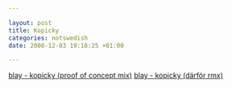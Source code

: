 ```yaml
--- 

layout: post
title: Kopicky 
categories: notswedish
date: 2008-12-03 19:18:25 +01:00 

---
```


[blay - kopicky (proof of concept mix)](http://www.blay.se/files/kopicky.mp3) [blay - kopicky (därför rmx)](http://www.blay.se/files/darfur.mp3) 